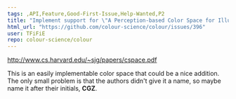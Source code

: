 ```yaml
---
tags: ,API,Feature,Good-First-Issue,Help-Wanted,P2
title: "Implement support for \"A Perception-based Color Space for Illumination-invariant Image Processing\"."
html_url: "https://github.com/colour-science/colour/issues/396"
user: TFiFiE
repo: colour-science/colour
---
```


http://www.cs.harvard.edu/~sjg/papers/cspace.pdf

This is an easily implementable color space that could be a nice addition. The only small problem is that the authors didn't give it a name, so maybe name it after their initials, **CGZ**.